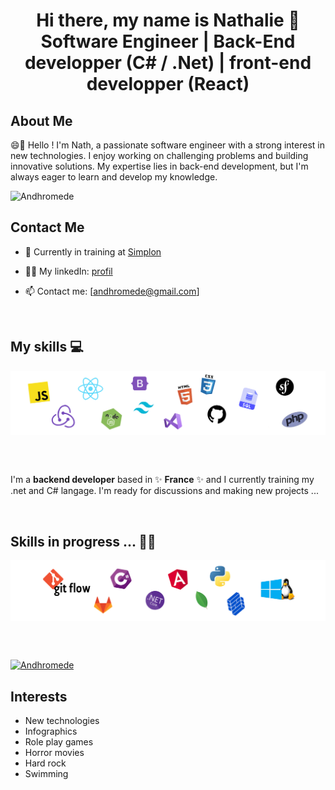 
<!--
**Andhromede/Andhromede** is a ✨ _special_ ✨ repository because its `README.md` (this file) appears on your GitHub profile.

Here are some ideas to get you started:

- 🔭 I’m currently working on ...
- 🌱 I’m currently learning ...
- 👯 I’m looking to collaborate on ...
- 🤔 I’m looking for help with ...
- 💬 Ask me about ...
- 📫 How to reach me: ...
- 😄 Pronouns: ...
- ⚡ Fun fact: ...
-->


  <h1 align="center">
    Hi there, my name is Nathalie 👋
    <br>
    Software Engineer | Back-End developper (C# / .Net) | front-end developper (React)
  </h1>

## About Me

😄💬 Hello ! I'm Nath, a passionate software engineer with a strong interest in new technologies. I enjoy working on challenging problems and building innovative solutions. My expertise lies in back-end development, but I'm always eager to learn and develop my knowledge.


<!-- <p align="center">
  <a href="https://www.victor-de-la-fouchardiere.fr/">Website</a> •
  <a href="https://twitter.com/TrustedSheriff">Twitter</a> •
  <a href="https://www.linkedin.com/in/nathalie-g-206868205/">Linkedin</a>
</p> -->

<p align="left"> <img src="https://komarev.com/ghpvc/?username=Andhromede&label=Profile%20views&color=0e75b6&style=flat" alt="Andhromede"/></p>


## Contact Me
* 💼 Currently in training at [Simplon](https://simplon.co/)<br/>
<!-- * 🔖 Discover my [Portfolio (...incoming...)]( )<br/> -->
* 👨‍💻 My linkedIn: [profil](https://www.linkedin.com/in/nathalie-gibilaro/) <br/>
<!-- * ✍🏻 My linkedIn [profil](https://www.linkedin.com/in/nathalie-g-206868205/) <br/> -->
* 📫 Contact me: [andhromede@gmail.com]

<br>

## My skills 💻

<p align="center">
  <!-- <img align="center" alt="Skills" src="https://zupimages.net/up/23/21/8nb5.png"/> -->
  <img align="center" alt="Skills" src="img/technos0.png"/>
</p>


</br>
</br>


I'm a __backend developer__ based in ✨ __France__ ✨ and I currently training my .net and C# langage. I'm ready for discussions and making new projects ...

</br>


<!-- ![preview](https://raw.githubusercontent.com/Platane/snk/output/github-contribution-grid-snake.gif) -->


## Skills in progress ... ✍🏻

<p align="center">
  <!-- <img align="center" alt="Skills" src="https://zupimages.net/up/23/21/8nb5.png"/> -->
  <img align="center" alt="Skills" src="img/technos1.png"/>
</p>


<!-- # My song of the moment -->
<!-- [![Spotify](https://github.com/viclafouch/viclafouch/blob/master/img/spotify-480.png)](https://open.spotify.com/track/1HC3nSraaRQ82RJP4TjYTX?si=H27zhrzZQLKeXZoq0rLUNw) -->


<!-- ## My last projects -->
<!-- - 🔐 An app for Delpharm Lille (France) who needed to manage their reports accident. 🔐 -->
<!-- - 👑 The Vetolib app to manage your animals health book. 👑 -->
<!-- - 🍿 The Vetolib app to manage your animals health book. 📦 -->
<!-- - 🤝 A space travel agency app to go on vacation throughout the galaxy.  🍭 -->


<br/>
<br/>

<p align="left"> 
    <a href="https://github.com/ryo-ma/github-profile-trophy">
        <img src="https://github-profile-trophy.vercel.app/?username=Andhromede" alt="Andhromede"/>
    </a>
</p>


## Interests
- New technologies
- Infographics
- Role play games
- Horror movies
- Hard rock
- Swimming

<!-- ![Visitors](https://visitor-badge.laobi.icu/badge?page_id=viclafouch.viclafouch) -->